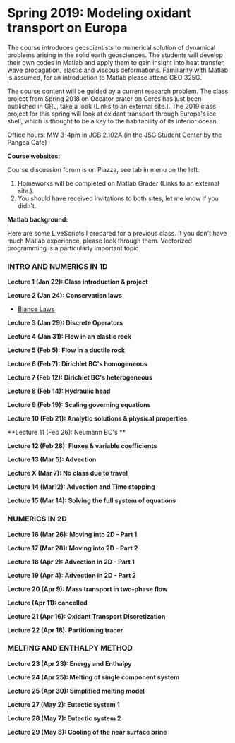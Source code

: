 # Spring 2019: Modeling oxidant transport on Europa

The course introduces geoscientists to numerical solution of dynamical problems arising in the solid earth geosciences. The students will develop their own codes in Matlab and apply them to gain insight into heat transfer, wave propagation, elastic and viscous deformations. Familiarity with Matlab is assumed, for an introduction to Matlab please attend GEO 325G.

The course content will be guided by a current research problem. The class project from Spring 2018 on Occator crater on Ceres has just been published in GRL, take a look (Links to an external site.). The 2019 class project for this spring will look at oxidant transport through Europa's ice shell, which is thought to be a key to the habitability of its interior ocean.

Office hours: MW 3-4pm in JGB 2.102A (in the JSG Student Center by the Pangea Cafe)

**Course websites:**

Course discussion forum is on Piazza, see tab in menu on the left.
1. Homeworks will be completed on Matlab Grader (Links to an external site.).
2. You should have received invitations to both sites, let me know if you didn't.

**Matlab background:**

Here are some LiveScripts I prepared for a previous class. If you don't have much Matlab experience, please look through them. Vectorized programming is a particularly important topic.

### INTRO AND NUMERICS IN 1D

**Lecture 1 (Jan 22): Class introduction & project**

**Lecture 2 (Jan 24): Conservation laws**
* [Blance Laws](modules/BalanceLaws.pdf)

**Lecture 3 (Jan 29): Discrete Operators**

**Lecture 4 (Jan 31): Flow in an elastic rock**

**Lecture 5 (Feb 5): Flow in a ductile rock**

**Lecture 6 (Feb 7): Dirichlet BC's homogeneous**

**Lecture 7 (Feb 12): Dirichlet BC's heterogeneous**

**Lecture 8 (Feb 14): Hydraulic head**

**Lecture 9 (Feb 19): Scaling governing equations**

**Lecture 10 (Feb 21): Analytic solutions & physical properties**

**Lecture 11 (Feb 26): Neumann BC\'s **

**Lecture 12 (Feb 28): Fluxes & variable coefficients**

**Lecture 13 (Mar 5): Advection**

**Lecture X (Mar 7): No class due to travel**

**Lecture 14 (Mar12): Advection and Time stepping**

**Lecture 15 (Mar 14): Solving the full system of equations**

### NUMERICS IN 2D

**Lecture 16 (Mar 26): Moving into 2D - Part 1**

**Lecture 17 (Mar 28): Moving into 2D - Part 2**

**Lecture 18 (Apr 2): Advection in 2D - Part 1**

**Lecture 19 (Apr 4): Advection in 2D - Part 2**

**Lecture 20 (Apr 9): Mass transport in two-phase flow**

**Lecture (Apr 11): cancelled**

**Lecture 21 (Apr 16): Oxidant Transport Discretization**

**Lecture 22 (Apr 18): Partitioning tracer**

### MELTING AND ENTHALPY METHOD

**Lecture 23 (Apr 23): Energy and Enthalpy**

**Lecture 24 (Apr 25): Melting of single component system**

**Lecture 25 (Apr 30): Simplified melting model**

**Lecture 27 (May 2): Eutectic system 1**

**Lecture 28 (May 7): Eutectic system 2**

**Lecture 29 (May 8): Cooling of the near surface brine**

